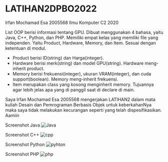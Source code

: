 # LATIHAN2DPBO2022
Irfan Mochamad Esa 2005568 Ilmu Komputer C2 2020

List OOP berisi informasi tentang GPU. Dibuat menggunakan 4 bahasa, yaitu Java, C++, Python, dan PHP.
Memiliki empat kelas yang memiliki file yang independen. Yaitu Product, Hardware, Memory, dan Item. Sesuai dengan ketentuan di modul.

- Product berisi ID(string) dan Harga(integer).
- Hardware berisi merk(string) dan model GPU(string). Hardware meng-inherit product.
- Memory berisi frekuensi(integer), ukuran VRAM(integer), dan cuda support(boolean). Memory meng-inherit frekuensi.
- Item merupakan class yang kosong menginherit memory. Tujuannya agar lebih jelas apa yang di panggil saat di declare di main.

Saya Irfan Mochamad Esa 2005568 mengerjakan LATIHAN2 dalam mata kuliah Desain dan Pemrograman Berbasis Objek untuk keberkahanNya maka saya tidak melakukan kecurangan seperti yang telah dispesifikasikan. Aamiin

Screenshot Java
![Java](https://user-images.githubusercontent.com/72029919/154846351-39511a79-66ff-4f23-8da6-2bfead22aeb7.JPG)

Screenshot C++
![cpp](https://user-images.githubusercontent.com/72029919/154846412-adbfc321-ee58-480d-a065-4af4741dd514.JPG)

Screenshot Python
![pyhton](https://user-images.githubusercontent.com/72029919/154846476-4f95e8a6-4fc0-43e4-a496-0b64efb39958.JPG)

Screenshot PHP
![php](https://user-images.githubusercontent.com/72029919/154846505-b58ed61d-fb03-4f86-87f9-b324bb988aec.JPG)
